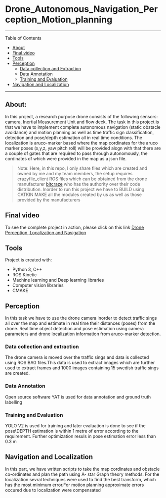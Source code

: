 # Drone_Autonomous_Navigation_Perception_Motion_planning


---

<!-- <details open="open"> -->
<summary>Table of Contents</summary>

- [About](#about)
- [Final video](#video)
- [Tools](#tools)
- [Perception](#perception)
  - [Data collection and Extraction](#data-collection-and-extraction)
  - [Data Annotation](#data-annotation)
  - [Training and Evaluation](#training-and-evaluation)
- [Navigation and Localization](#navigation-and-localization)

<!-- - [About](#about)
- [Final video](#video)
- [Tools](#tools)
- [Perception](#perception)
    -[Data collection and extraction](#data-collection-and-extraction)
    -[Data Annotation](#data-annotation)
    -[Training and Evaluation] (#training-and-evaluation)
- [Navigation and Localization] (#navigation-and-localization) -->
	
	

<!-- </details> -->

---




## About:

<!-- To see the complete report: [2D pose graph Slam Project report](https://github.com/neilpradhan/2d_pose_graph_SLAM/blob/master/Applied_Estimation_Graph_Slam_Project_Report.pdf) -->

In this project, a research purpose drone consists of the following sensors: camera, Inertial Measurement Unit and flow deck. The task in this project is that we have to implement complete autonomous navigation (static obstacle avoidance) and motion planning as well as time traffic sign classification, detection and pose/depth estimation all in real time conditions. The localization is aruco-marker based where the map cordinates for the aruco marker poses (x,y,z, yaw pitch roll) will be provided alogn with that there are a couple of gates that are required to pass through autonomously, the cordinates of which were provided in the map as a json file.

> Note: Here, in this repo, I only share files which are created and owned by me and my team members, the setup requires crazyflie_client ROS files which can be obtained from the drone manufacturer [bitcraze](https://www.bitcraze.io/products/old-products/crazyflie-2-0/) who has the authority over their code distribution. Inorder to run this project we have to BUILD using CATKIN MAKE all the modules created by us as well as those provided by the manufacturers
	
## Final video
 To see the complete project in action, please click on this link [Drone Perception, Localization and Navigation](https://www.youtube.com/watch?v=zHv-CBUqLFw&t=5s)
	
## Tools
Project is created with:
* Python 3, C++
* ROS Kinetic
* Machine learning and Deep learning libraries
* Computer vision libraries
* CMAKE

## Perception
In this task we have to use the drone camera inorder to detect traffic sings all over the map and  estimate in real time their distances (poses) from the drone. Real time object detection and pose estimation using camera parameters and drone localization information from aruco-marker detection.

### Data collection and extraction
The drone camera is moved over the traffic sings and data is collected using ROS BAG files.This data is used to extract images which are further used to extract frames and 1000 images containing 15 swedish traffic sings are created.

### Data Annotation
Open source software YAT is used for data annotation and ground truth labelling

### Training and Evaluation
YOLO V2 is used for training and later evaluation is done to see if the pose\DEPTH estimation is within 1 metre of error according to the requirement. Further optimization resuls in pose estimation error less than 0.3 m

## Navigation and Localization
In this part, we have written scripts to take the map cordinates and obstacle co-ordinates and plan the path using A- star Graph theory methods. For the localization sevral techniques were used to find the best transform, which has the most minimum error.For motion planning approximate errors occured due to localization were compensated

